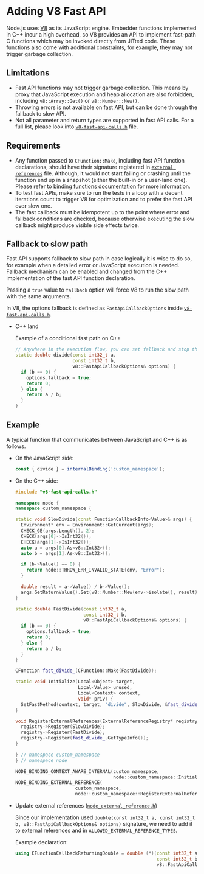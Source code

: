 # Adding V8 Fast API

Node.js uses [V8](https://v8.dev/) as its JavaScript engine.
Embedder functions implemented in C++ incur a high overhead, so V8
provides an API to implement fast-path C functions which may be invoked directly
from JITted code. These functions also come with additional constraints,
for example, they may not trigger garbage collection.

## Limitations

* Fast API functions may not trigger garbage collection. This means by proxy
  that JavaScript execution and heap allocation are also forbidden, including
  `v8::Array::Get()` or `v8::Number::New()`.
* Throwing errors is not available on fast API, but can be done
  through the fallback to slow API.
* Not all parameter and return types are supported in fast API calls.
  For a full list, please look into
  [`v8-fast-api-calls.h`](../../deps/v8/include/v8-fast-api-calls.h) file.

## Requirements

* Any function passed to `CFunction::Make`, including fast API function
  declarations, should have their signature registered in
  [`external references`](../../src/node_external_reference.h) file.
  Although, it would not start failing or crashing until the function end up
  in a snapshot (either the built-in or a user-land one). Please refer to
  [binding functions documentation](../../src#binding-functions) for more
  information.
* To test fast APIs, make sure to run the tests in a loop with a decent
  iterations count to trigger V8 for optimization and to prefer the fast API
  over slow one.
* The fast callback must be idempotent up to the point where error and fallback
  conditions are checked, because otherwise executing the slow callback might
  produce visible side effects twice.

## Fallback to slow path

Fast API supports fallback to slow path in case logically it is wise to do so,
for example when a detailed error or JavaScript execution is needed.
Fallback mechanism can be enabled and changed from the C++ implementation of
the fast API function declaration.

Passing a `true` value to `fallback` option will force V8 to run the slow path
with the same arguments.

In V8, the options fallback is defined as `FastApiCallbackOptions` inside
[`v8-fast-api-calls.h`](../../deps/v8/include/v8-fast-api-calls.h).

* C++ land

  Example of a conditional fast path on C++

  ```cpp
  // Anywhere in the execution flow, you can set fallback and stop the execution.
  static double divide(const int32_t a,
                       const int32_t b,
                       v8::FastApiCallbackOptions& options) {
    if (b == 0) {
      options.fallback = true;
      return 0;
    } else {
      return a / b;
    }
  }
  ```

## Example

A typical function that communicates between JavaScript and C++ is as follows.

* On the JavaScript side:

  ```js
  const { divide } = internalBinding('custom_namespace');
  ```

* On the C++ side:

  ```cpp
  #include "v8-fast-api-calls.h"

  namespace node {
  namespace custom_namespace {

  static void SlowDivide(const FunctionCallbackInfo<Value>& args) {
    Environment* env = Environment::GetCurrent(args);
    CHECK_GE(args.Length(), 2);
    CHECK(args[0]->IsInt32());
    CHECK(args[1]->IsInt32());
    auto a = args[0].As<v8::Int32>();
    auto b = args[1].As<v8::Int32>();

    if (b->Value() == 0) {
      return node::THROW_ERR_INVALID_STATE(env, "Error");
    }

    double result = a->Value() / b->Value();
    args.GetReturnValue().Set(v8::Number::New(env->isolate(), result));
  }

  static double FastDivide(const int32_t a,
                           const int32_t b,
                           v8::FastApiCallbackOptions& options) {
    if (b == 0) {
      options.fallback = true;
      return 0;
    } else {
      return a / b;
    }
  }

  CFunction fast_divide_(CFunction::Make(FastDivide));

  static void Initialize(Local<Object> target,
                         Local<Value> unused,
                         Local<Context> context,
                         void* priv) {
    SetFastMethod(context, target, "divide", SlowDivide, &fast_divide_);
  }

  void RegisterExternalReferences(ExternalReferenceRegistry* registry) {
    registry->Register(SlowDivide);
    registry->Register(FastDivide);
    registry->Register(fast_divide_.GetTypeInfo());
  }

  } // namespace custom_namespace
  } // namespace node

  NODE_BINDING_CONTEXT_AWARE_INTERNAL(custom_namespace,
                                      node::custom_namespace::Initialize);
  NODE_BINDING_EXTERNAL_REFERENCE(
                        custom_namespace,
                        node::custom_namespace::RegisterExternalReferences);
  ```

* Update external references ([`node_external_reference.h`](../../src/node_external_reference.h))

  Since our implementation used
  `double(const int32_t a, const int32_t b, v8::FastApiCallbackOptions& options)`
  signature, we need to add it to external references and in
  `ALLOWED_EXTERNAL_REFERENCE_TYPES`.

  Example declaration:

  ```cpp
  using CFunctionCallbackReturningDouble = double (*)(const int32_t a,
                                                      const int32_t b,
                                                      v8::FastApiCallbackOptions& options);
  ```
